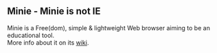 ## Minie - Minie is not IE ##

Minie is a Free(dom), simple &amp; lightweight Web browser aiming to be an educational tool.  
More info about it on its [wiki](https://github.com/ZyriabDsgn/minie/wiki).
